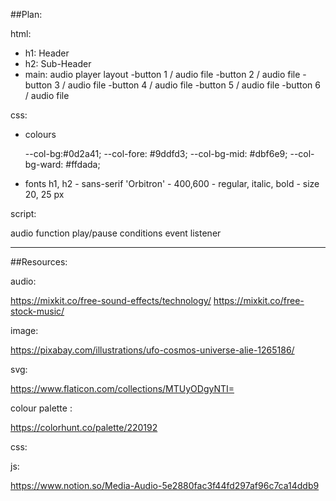 ##Plan:

html:
- h1: Header
- h2: Sub-Header 
- main: audio player layout
    -button 1 / audio file
    -button 2 / audio file
    -button 3 / audio file
    -button 4 / audio file
    -button 5 / audio file
    -button 6 / audio file

css:

- colours

  --col-bg:#0d2a41;
  --col-fore: #9ddfd3;
  --col-bg-mid: #dbf6e9;
  --col-bg-ward: #ffdada;

- fonts h1, h2 - sans-serif 'Orbitron' - 400,600 - regular, italic, bold - size 20, 25 px


script:

audio function 
play/pause
conditions 
event listener






























----------------
##Resources:

audio:

https://mixkit.co/free-sound-effects/technology/ 
https://mixkit.co/free-stock-music/

image:

https://pixabay.com/illustrations/ufo-cosmos-universe-alie-1265186/


svg:

https://www.flaticon.com/collections/MTUyODgyNTI=


colour palette :

https://colorhunt.co/palette/220192






css:



js:

https://www.notion.so/Media-Audio-5e2880fac3f44fd297af96c7ca14ddb9
